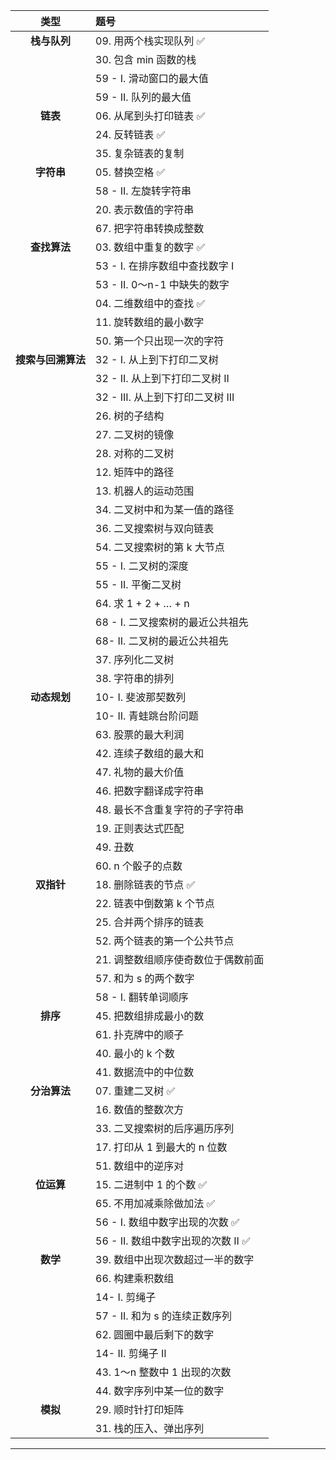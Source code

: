 |      **类型**            |            **题号**                   |                                  
| :--------:               | :-----------------------------------  |  
|    **栈与队列**           |  09. 用两个栈实现队列        :white_check_mark:           |    
|                          |     30.  包含 min 函数的栈             |  
|            | 59 - I. 滑动窗口的最大值      |
|            |  59 - II. 队列的最大值            |
|           **链表**        |  06. 从尾到头打印链表    :white_check_mark:             |
|                          | 24. 反转链表         :white_check_mark:                  |
|                          | 35. 复杂链表的复制                     |
 **字符串**    |                 05. 替换空格     :white_check_mark:      |
|                   | 58 - II. 左旋转字符串                     |
|            |  20. 表示数值的字符串             |
|            | 67. 把字符串转换成整数            |
| **查找算法**   | 03. 数组中重复的数字   :white_check_mark:           |  
|            |  53 - I. 在排序数组中查找数字 I   |  
|            | 53 - II. 0～n-1 中缺失的数字       |  
|            |04. 二维数组中的查找    :white_check_mark:         |  
|            |  11. 旋转数组的最小数字          |  
|            |50. 第一个只出现一次的字符      |  
|**搜索与回溯算法**    |  32 - I. 从上到下打印二叉树       |
|            | 32 - II. 从上到下打印二叉树 II   |
|            | 32 - III. 从上到下打印二叉树 III  |
|            | 26. 树的子结构                 |
|            |27. 二叉树的镜像 |
|            |  28. 对称的二叉树   |
|            | 12. 矩阵中的路径      |
|            |13. 机器人的运动范围              |
|            | 34. 二叉树中和为某一值的路径      |
|            |36. 二叉搜索树与双向链表        |
|            | 54. 二叉搜索树的第 k 大节点     |
|            |  55 - I. 二叉树的深度       |
|            | 55 - II. 平衡二叉树             |
|            |  64. 求 1 + 2 + … + n       |
|            | 68 - I. 二叉搜索树的最近公共祖先   |
|            |  68- II. 二叉树的最近公共祖先      |
|            |37. 序列化二叉树             |
|            | 38. 字符串的排列      |                  
|  **动态规划**     | 10- I. 斐波那契数列         |
|            |  10- II. 青蛙跳台阶问题  |
|            |  63. 股票的最大利润   |
|            | 42. 连续子数组的最大和          |
|            |  47. 礼物的最大价值              |
|            |  46. 把数字翻译成字符串          |
|            |  48. 最长不含重复字符的子字符串    |
|            |19. 正则表达式匹配            |
|            | 49. 丑数                         |
|            | 60. n 个骰子的点数   |           
|   **双指针**  | 18. 删除链表的节点        :white_check_mark:      |
|            | 22. 链表中倒数第 k 个节点     |
|            |  25. 合并两个排序的链表         |
|            |  52. 两个链表的第一个公共节点     |
|            |21. 调整数组顺序使奇数位于偶数前面|
|            | 57. 和为 s 的两个数字              |
|            | 58 - I. 翻转单词顺序            |
|    **排序**          |  45. 把数组排成最小的数       |
|            | 61. 扑克牌中的顺子              |
|            |40. 最小的 k 个数       |
|            |41. 数据流中的中位数    |
|  **分治算法**           | 07. 重建二叉树       :white_check_mark:          |
|            | 16. 数值的整数次方           |
|            | 33. 二叉搜索树的后序遍历序列      |
|            | 17. 打印从 1 到最大的 n 位数     |
|            |  51. 数组中的逆序对               |
|   **位运算**  |15. 二进制中 1 的个数 :white_check_mark:  |
|            |  65. 不用加减乘除做加法 :white_check_mark:   |
|            | 56 - I. 数组中数字出现的次数 :white_check_mark:   |
|            |  56 - II. 数组中数字出现的次数 II :white_check_mark: |
|  **数学**    | 39. 数组中出现次数超过一半的数字  |
|            |  66. 构建乘积数组                |
|            | 14- I. 剪绳子                    |
|            | 57 - II. 和为 s 的连续正数序列  |
|            | 62. 圆圈中最后剩下的数字      |
|            | 14- II. 剪绳子 II               |
|            | 43. 1～n 整数中 1 出现的次数    |
|            |  44. 数字序列中某一位的数字       |
|  **模拟**         | 29. 顺时针打印矩阵            |
|            | 31. 栈的压入、弹出序列          |

---
